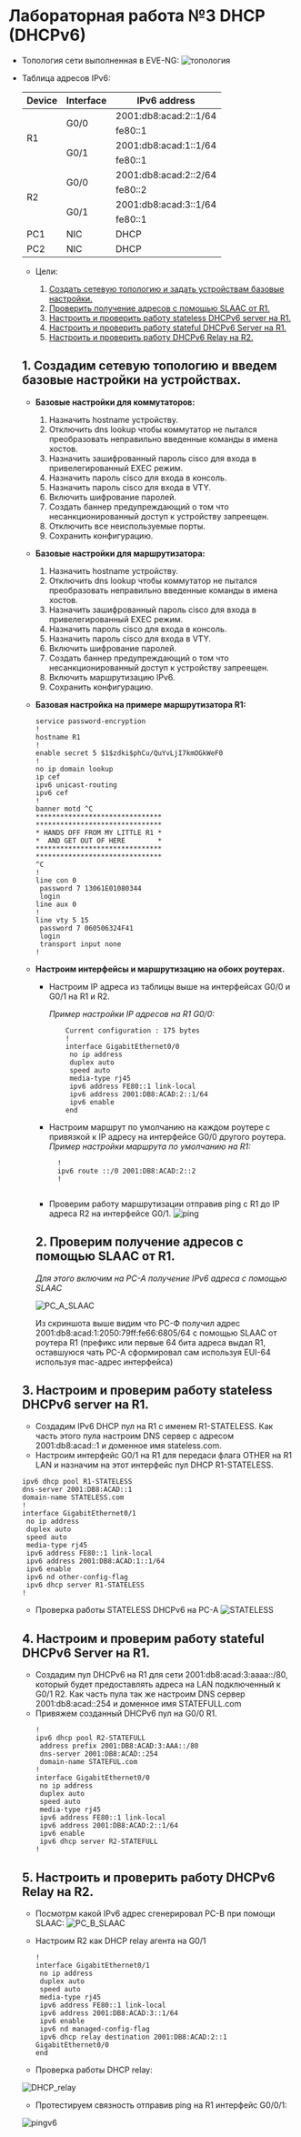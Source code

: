 # Лабораторная работа №3 DHCP (DHCPv6)
- Топология сети выполненная в EVE-NG:
  ![топология](https://github.com/MIranaNightshade/otus-networks/blob/main/lab3_DHCP/DHCPv6/jpeg/topology.png)

- Таблица адресов IPv6:
  
  <table>
<thead>
<tr>
<th>Device</th>
<th>Interface</th>
<th>IPv6 address</th>
</tr>
</thead>
<tbody>
<tr>
<td rowspan=4>R1</td>
<td rowspan=2>G0/0</td>
<td>2001:db8:acad:2::1/64</td>
</tr>
<tr>
<td>fe80::1</td>
</tr>
<tr>
<td rowspan=2>G0/1</td>
<td>2001:db8:acad:1::1/64</td>
</tr>
<tr>
<td>fe80::1</td>
</tr>
<tr>
<td rowspan=4>R2</td>
<td rowspan=2>G0/0</td>
<td>2001:db8:acad:2::2/64</td>
</tr>
<tr>
<td>fe80::2</td>
</tr>
<tr>
<td rowspan=2>G0/1</td>
<td>2001:db8:acad:3::1/64</td>
</tr>
<tr>
<td>fe80::1</td>
</tr>
<tr>
<td>PC1</td>
<td>NIC</td>
<td>DHCP</td>
</tr>
<tr>
<td>PC2</td>
<td>NIC</td>
<td>DHCP</td>
</tr>
</tbody>
</table>

- Цели:
  
  1. [Создать сетевую топологию и задать устройствам базовые настройки.](#title1)
  2. [Проверить получение адресов с помощью SLAAC от R1.](#title2)
  3. [Настроить и проверить работу stateless DHCPv6 server на R1.](#title3)
  4. [Настроить и проверить работу stateful DHCPv6 Server на R1.](#title4)
  5. [Настроить и проверить работу DHCPv6 Relay на R2.](#title5)

## <a id="title1"> 1. Создадим сетевую топологию и введем базовые настройки на устройствах.</a>

- **Базовые настройки для коммутаторов:**
  
  1. Назначить hostname устройству.
  2. Отключить dns lookup чтобы коммутатор не пытался преобразовать неправильно введенные команды в имена хостов.
  3. Hазначить зашифрованный пароль cisco для входа в привелегированный EXEC режим.
  4. Назначить пароль cisco для входа в консоль.
  5. Назначить пароль cisco для входа в VTY. 
  6. Включить шифрование паролей. 
  7. Создать баннер предупреждающий о том что несанкционированный доступ к устройству запреещен.  
  8. Отключить все неиспользуемые порты.  
  9. Сохранить конфигурацию.

- **Базовые настройки для маршрутизатора:**
  
  1. Назначить hostname устройству.
  3. Отключить dns lookup чтобы коммутатор не пытался преобразовать неправильно введенные команды в имена хостов.
  4. Hазначить зашифрованный пароль cisco для входа в привелегированный EXEC режим.
  5. Назначить пароль cisco для входа в консоль.
  6. Назначить пароль cisco для входа в VTY.
  7. Включить шифрование паролей.
  8. Создать баннер предупреждающий о том что несанкционированный доступ к устройству запреещен.
  9. Включить маршрутизацию IPv6.
  10. Сохранить конфигурацию.

 - **Базовая настройка на примере маршрутизатора R1:**     

    ```  
    service password-encryption
    !
    hostname R1
    !
    enable secret 5 $1$zdki$phCu/QuYvLjI7kmOGkWeF0
    !
    no ip domain lookup
    ip cef
    ipv6 unicast-routing
    ipv6 cef
    !
    banner motd ^C
    *******************************
    *******************************
    * HANDS OFF FROM MY LITTLE R1 *
    *  AND GET OUT OF HERE        *
    *******************************
    *******************************
    ^C
    !
    line con 0
     password 7 13061E01080344
     login
    line aux 0
    !
    line vty 5 15
     password 7 060506324F41
     login
     transport input none
    !
    ```
- **Настроим интерфейсы и маршрутизацию на обоих роутерах.**
   - Настроим IP адреса из таблицы выше на интерфейсах G0/0 и G0/1 на R1 и R2.
     
     *Пример настройки IP адресов на R1 G0/0:*
        ```
            Current configuration : 175 bytes
            !
            interface GigabitEthernet0/0
             no ip address
             duplex auto
             speed auto
             media-type rj45
             ipv6 address FE80::1 link-local
             ipv6 address 2001:DB8:ACAD:2::1/64
             ipv6 enable
            end
        ```
          
    - Настроим маршрут по умолчанию на каждом роутере с привязкой к IP адресу на интерфейсе G0/0 другого роутера.
      *Пример настройки маршрута по умолчанию на R1:*
       ```
         !
         ipv6 route ::/0 2001:DB8:ACAD:2::2
         !
            
    - Проверим работу маршрутизации отправив ping с R1 до IP адреса R2 на интерфейсе G0/1.
      ![ping](https://github.com/MIranaNightshade/otus-networks/blob/main/lab3_DHCP/DHCPv6/jpeg/ping.png)
  

  ## <a id="title2"> 2. Проверим получение адресов с помощью SLAAC от R1.</a>
  
  *Для этого включим на PC-A получение IPv6 адреса с помощью SLAAC*
  
  ![PC_A_SLAAC](https://github.com/MIranaNightshade/otus-networks/blob/main/lab3_DHCP/DHCPv6/jpeg/PC_A_SLAAC.png)

  Из скриншота выше видим что PС-Ф получил адрес 2001:db8:acad:1:2050:79ff:fe66:6805/64 с помощью SLAAC от роутера R1 (префикс или первые 64 бита адреса выдал R1, оставшуюся чать PC-A сформировал сам используя EUI-64 используя mac-адрес интерфейса)

## <a id="title3"> 3. Настроим и проверим работу stateless DHCPv6 server на R1.</a>

  - Создадим IPv6 DHCP пул на R1 с именем R1-STATELESS. Как часть этого пула настроим DNS сервер с адресом 2001:db8:acad::1 и доменное имя stateless.com.
  - Настроим интерфейс G0/1 на R1 для передаси флага OTHER на R1 LAN и назначим на этот интерфейс пул DHCP R1-STATELESS.


  ```
  ipv6 dhcp pool R1-STATELESS
  dns-server 2001:DB8:ACAD::1
  domain-name STATELESS.com
  !
  interface GigabitEthernet0/1
   no ip address
   duplex auto
   speed auto
   media-type rj45
   ipv6 address FE80::1 link-local
   ipv6 address 2001:DB8:ACAD:1::1/64
   ipv6 enable
   ipv6 nd other-config-flag
   ipv6 dhcp server R1-STATELESS
  !
 ``` 
  - Проверка работы STATELESS DHCPv6 на PC-A
    ![STATELESS](https://github.com/MIranaNightshade/otus-networks/blob/main/lab3_DHCP/DHCPv6/jpeg/STATELESS.png)

 ## <a id="title4"> 4. Настроим и проверим работу stateful DHCPv6 Server на R1.</a>
   - Создадим пул DHCPv6 на R1 для сети 2001:db8:acad:3:aaaa::/80, который будет предоставлять адреса на LAN подключенный к G0/1 R2. Как часть пула так же настроим DNS сервер 2001:db8:acad::254 и доменное имя STATEFULL.com
   - Привяжем созданный DHCPv6 пул на G0/0 R1.    
     ```
     !
     ipv6 dhcp pool R2-STATEFULL
      address prefix 2001:DB8:ACAD:3:AAA::/80
      dns-server 2001:DB8:ACAD::254
      domain-name STATEFUL.com
     !
     interface GigabitEthernet0/0
      no ip address
      duplex auto
      speed auto
      media-type rj45
      ipv6 address FE80::1 link-local
      ipv6 address 2001:DB8:ACAD:2::1/64
      ipv6 enable
      ipv6 dhcp server R2-STATEFULL
     !
     ```
## <a id="title5"> 5. Настроить и проверить работу DHCPv6 Relay на R2.</a>
- Посмотрм какой IPv6 адрес сгенерировал PC-B при помощи SLAAC:
  ![PC_B_SLAAC](https://github.com/MIranaNightshade/otus-networks/blob/main/lab3_DHCP/DHCPv6/jpeg/PC_BB_SLAAC.png)

- Настроим R2 как DHCP relay агента на G0/1

  ```
  !
  interface GigabitEthernet0/1
   no ip address
   duplex auto
   speed auto
   media-type rj45
   ipv6 address FE80::1 link-local
   ipv6 address 2001:DB8:ACAD:3::1/64
   ipv6 enable
   ipv6 nd managed-config-flag
   ipv6 dhcp relay destination 2001:DB8:ACAD:2::1 GigabitEthernet0/0
  end
  ```

- Проверка работы DHCP relay:
  
 ![DHCP_relay](https://github.com/MIranaNightshade/otus-networks/blob/main/lab3_DHCP/DHCPv6/jpeg/STATEFUL.png)

- Протестируем связность отправив ping на R1 интерфейс G0/0/1:
  
 ![pingv6](https://github.com/MIranaNightshade/otus-networks/blob/main/lab3_DHCP/DHCPv6/jpeg/pingv6.png) 

          

  
